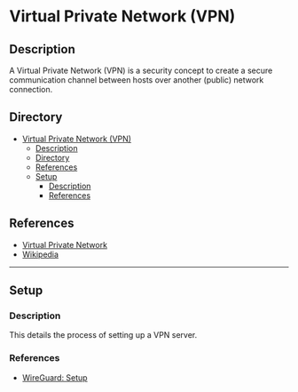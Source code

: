 # Virtual Private Network (VPN)

## Description

A Virtual Private Network (VPN) is a security concept to create a secure communication channel between hosts over another (public) network connection.

## Directory

- [Virtual Private Network (VPN)](#virtual-private-network-vpn)
  - [Description](#description)
  - [Directory](#directory)
  - [References](#references)
  - [Setup](#setup)
    - [Description](#description-1)
    - [References](#references-1)

## References

- [Virtual Private Network](https://wiki.archlinux.org/title/Category:Virtual_Private_Network)
- [Wikipedia](https://en.wikipedia.org/wiki/Virtual_private_network)

---

## Setup

### Description

This details the process of setting up a VPN server.

### References

- [WireGuard: Setup](wireguard.md#setup)
